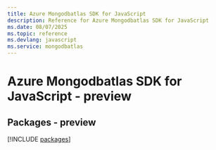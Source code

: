 ```yaml
---
title: Azure Mongodbatlas SDK for JavaScript
description: Reference for Azure Mongodbatlas SDK for JavaScript
ms.date: 08/07/2025
ms.topic: reference
ms.devlang: javascript
ms.service: mongodbatlas
---
```

# Azure Mongodbatlas SDK for JavaScript - preview
## Packages - preview
[!INCLUDE [packages](mongodbatlas-index.md)]